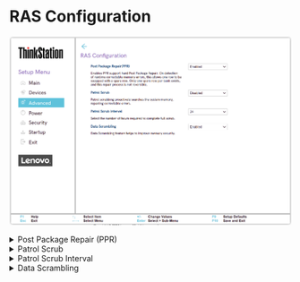# RAS Configuration #
![](./img/ts_amd_rasconfiguration.png)

<details><summary>Post Package Repair (PPR)</summary>

Whether to enable PPR support hard Post Package Repair.

?> On detection of runtime correctable memory errors, this allows one row to be swapped with a spare row.  Only one spare row per bank exists, and this repair process is not reversible.

Options:

1.  **Enabled** - Default.
2.  Disabled.

| WMI Setting name | Values | SVP or SMP Req'd | AMD/Intel |
|:---|:---|:---|:---|
| PostPackageRepair | Disable, Enable | yes | AMD |

</details>

<details><summary>Patrol Scrub</summary>

Patrol scrubbing proactively searches the system memory, repairing correctable errors.

Options:

1.  **Disabled** - Default.
2.  Enabled.

| WMI Setting name | Values | SVP or SMP Req'd | AMD/Intel |
|:---|:---|:---|:---|
| PatroScrub | Disable, Enable | yes | AMD |

</details>

<details><summary>Patrol Scrub Interval</summary>

Select the number of hours required to complete full scrub.

Options:

1. Auto
1. 1
1. 4
1. 8
1. 16
1. **24** - Default.
1. 48

| WMI Setting name | Values | SVP or SMP Req'd | AMD/Intel |
|:---|:---|:---|:---|
| PatroScrubInterval | Auto, 1, 4, 8, 16, 24, 48 | yes | AMD|

</details>

<details><summary>Data Scrambling</summary>

Data Scrambling improves memory security.

Options:

1.  **Enabled** - Default.
2.  Disabled.

| WMI Setting name | Values | SVP or SMP Req'd | AMD/Intel |
|:---|:---|:---|:---|
| DataScrambling | Disable, Enable | yes | AMD |

</details>

